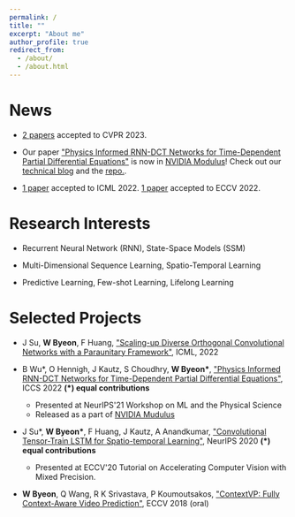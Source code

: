 ```yaml
---
permalink: /
title: ""
excerpt: "About me"
author_profile: true
redirect_from: 
  - /about/
  - /about.html
---
```


News
======

* [2 papers](https://wonmin-byeon.github.io/publications/) accepted to CVPR 2023.

* Our paper ["Physics Informed RNN-DCT Networks for Time-Dependent Partial Differential Equations"](https://wonmin-byeon.github.io/publication/2022-rnndct) is now in [NVIDIA Modulus](https://developer.nvidia.com/modulus)! Check out our [technical blog](https://developer.nvidia.com/blog/develop-physics-informed-machine-learning-models-with-graph-neural-networks/) and the [repo.](https://github.com/NVIDIA/modulus).

* [1 paper](https://wonmin-byeon.github.io/publication/2022-orthoNN) accepted to ICML 2022. [1 paper](https://wonmin-byeon.github.io/publication/2022-soundvideo) accepted to ECCV 2022.


Research Interests
======
* Recurrent Neural Network (RNN), State-Space Models (SSM)

* Multi-Dimensional Sequence Learning, Spatio-Temporal Learning

* Predictive Learning, Few-shot Learning, Lifelong Learning

Selected Projects
======
* J Su, <b>W Byeon</b>, F Huang, ["Scaling-up Diverse Orthogonal Convolutional Networks with a Paraunitary Framework"](https://wonmin-byeon.github.io/publication/2022-orthoNN), ICML, 2022

* B Wu*, O Hennigh, J Kautz, S Choudhry, <b>W Byeon*</b>, ["Physics Informed RNN-DCT Networks for Time-Dependent Partial Differential Equations"](https://wonmin-byeon.github.io/publication/2022-rnndct), ICCS 2022 <b> (*) equal contributions </b>
    - Presented at NeurIPS'21 Workshop on ML and the Physical Science
    - Released as a part of [NVIDIA Mudulus](https://developer.nvidia.com/modulus)

* J Su*, <b>W Byeon*</b>, F Huang, J Kautz, A Anandkumar, ["Convolutional Tensor-Train LSTM for Spatio-temporal Learning"](https://wonmin-byeon.github.io/publication/2020-convttlstm), NeurIPS 2020 <b> (*) equal contributions </b> 
    - Presented at ECCV'20 Tutorial on Accelerating Computer Vision with Mixed Precision. 
    
* <b>W Byeon</b>, Q Wang, R K Srivastava, P Koumoutsakos, ["ContextVP: Fully Context-Aware Video Prediction"](https://wonmin-byeon.github.io/publication/2018-contextvp), ECCV 2018 (oral)

<!-- * PR Vlachas, <b>W Byeon</b>, ZY Wan, TP Sapsis, P Koumoutsakos, ["Data-Driven Forecasting of High-Dimensional Chaotic Systems with Long Short-Term Memory Networks"](https://wonmin-byeon.github.io/publication/2018-05-01-chaotic-lstm), Proceedings of the Royal Society A: Mathematical, Physical & Engineering Sciences. 2018 -->
